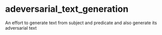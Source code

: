 # adeversarial_text_generation
An effort to generate text from subject and predicate and also generate its adversarial text
